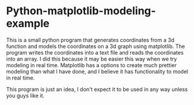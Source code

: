 # Python-matplotlib-modeling-example

This is a small python program that generates coordinates from a 3d function and models the coordinates on a 3d graph using matplotlib.
The program writes the coordinates into a text file and reads the coordinates into an array. I did this because
it may be easier this way when we try modeling in real time. Matplotlib has a options to create much prettier modeling than what I have
done, and I believe it has functionality to model in real time.

This program is just an idea, I don't expect it to be used in any way unless you guys like it.
